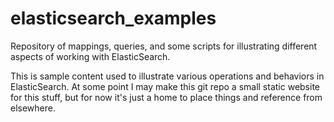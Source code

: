 # elasticsearch_examples
Repository of mappings, queries, and some scripts for illustrating different aspects of working with ElasticSearch.

This is sample content used to illustrate various operations 
and behaviors in ElasticSearch. At some point I may make this
git repo a small static website for this stuff, but for now 
it's just a home to place things and reference from elsewhere.
